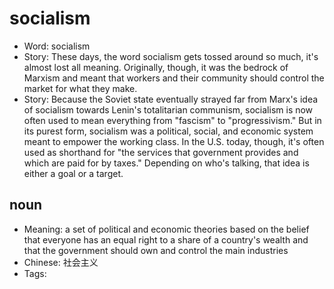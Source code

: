 # socialism

- Word: socialism
- Story: These days, the word socialism gets tossed around so much, it's almost lost all meaning. Originally, though, it was the bedrock of Marxism and meant that workers and their community should control the market for what they make.
- Story: Because the Soviet state eventually strayed far from Marx's idea of socialism towards Lenin's totalitarian communism, socialism is now often used to mean everything from "fascism" to "progressivism." But in its purest form, socialism was a political, social, and economic system meant to empower the working class. In the U.S. today, though, it's often used as shorthand for "the services that government provides and which are paid for by taxes." Depending on who's talking, that idea is either a goal or a target.

## noun

- Meaning: a set of political and economic theories based on the belief that everyone has an equal right to a share of a country's wealth and that the government should own and control the main industries
- Chinese: 社会主义
- Tags: 

